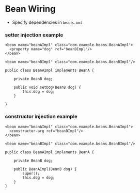 # Bean Wiring
* Specify dependencies in `beans.xml`


### setter injection example

```
<bean name="beanAImpl" class="com.example.beans.BeanAImpl">
  <property name="dog" ref="beanBImpl"/>
</bean>

<bean name="beanBImpl" class="com.example.beans.BeanBImpl"/>
```

```
public class BeanAImpl implements BeanA {

	private BeanB dog;

	public void setDog(BeanB dog) {
		this.dog = dog;
	}

}
```

### constructor injection example

```
<bean name="beanAImpl" class="com.example.beans.BeanAImpl">
  <constructor-arg ref="beanBImpl"/>
</bean>

<bean name="beanBImpl" class="com.example.beans.BeanBImpl"/>
```

```
public class BeanAImpl implements BeanA {

	private BeanB dog;

	public BeanAImpl(BeanB dog) {
		super();
		this.dog = dog;
	}
}
```
